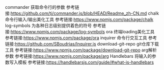 commander 获取命令行的参数 参考链接:https://github.com/tj/commander.js/blob/HEAD/Readme_zh-CN.md
chalk 命令行输入/输出美化工具 参考链接:https://www.npmjs.com/package/chalk
log-symbols 为各种日志级别提供着色的符号 参考链接:https://www.npmjs.com/package/log-symbols
ora  终端loading美化工具 参考链接:https://www.npmjs.com/package/ora
inquirer 命令行交互工具 参考链接:https://github.com/SBoudrias/Inquirer.js
download-git-repo  git仓库下载工具 参考链接:https://www.npmjs.com/package/download-git-repo
arg解析参数 参考链接:https://www.npmjs.com/package/arg
Handlebars 将输入的参数写入模板 参考链接:https://handlebarsjs.com/guide/#what-is-handlebars

